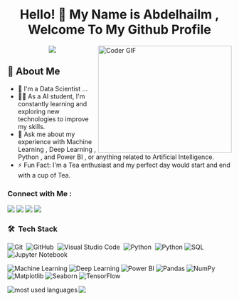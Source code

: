 
<h1 align="center">Hello! 👋 <!-- <img src="https://raw.githubusercontent.com/MartinHeinz/MartinHeinz/master/wave.gif" width="25px"> --> My Name is Abdelhailm , Welcome To My Github Profile </h1>

<img align="right" src="https://media.giphy.com/media/SWoSkN6DxTszqIKEqv/giphy.gif" alt="Coder GIF" width="300" height="240">


</p> 
<p align="center">
  <img src="https://readme-typing-svg.demolab.com/?lines=+{وَ+قُلْ+رَبِّ+زِدْنِي+عِلْماً}+قال+تعالى" style="color:black" />
</p>

## 🚀 About Me



- 🏢 I'm a Data Scientist ...
- 👨‍💻 As a AI student, I'm constantly learning and exploring new technologies to improve my skills.
- 💬 Ask me about my experience with Machine Learning , Deep Learning , Python , and Power BI , or anything related to Artificial Intelligence.
- ⚡  Fun Fact: I'm a Tea enthusiast and my perfect day would start and end with a cup of Tea.




### Connect with Me :

<a href="https://linkedin.com/in/abdelhalimashraf" target="_blank"><img src="https://img.shields.io/badge/-Abdelhalim%20Ashraf-0077B5?style=for-the-badge&logo=Linkedin&logoColor=white"/></a>
<a href="https://wa.me/01141441497" target="_blank"><img src="https://img.shields.io/badge/-WhatsApp-25D366?style=for-the-badge&logo=whatsapp&logoColor=white"/></a>
<a href="mailto:abdo78ashraf@gmail.com" target="_blank"><img src="https://img.shields.io/badge/-Email-D14836?style=for-the-badge&logo=gmail&logoColor=white"/></a>
<a href="https://www.kaggle.com/abdoashraf90" target="_blank"><img src="https://img.shields.io/badge/-Kaggle-20BEFF?style=for-the-badge&logo=kaggle&logoColor=white"/></a>





### 🛠 &nbsp;Tech Stack
![Git](https://img.shields.io/badge/-Git-05122A?style=flat&logo=git)&nbsp;
![GitHub](https://img.shields.io/badge/-GitHub-05122A?style=flat&logo=github)&nbsp;
![Visual Studio Code](https://img.shields.io/badge/-Visual%20Studio%20Code-05122A?style=flat&logo=visual-studio-code&logoColor=007ACC)&nbsp;
![Python](https://img.shields.io/badge/-Python%20-05122A?style=flat&logo=python)&nbsp;
![Python](https://img.shields.io/badge/-Python%20-05122A?style=flat&logo=python)
![SQL](https://img.shields.io/badge/-SQL%20-05122A?style=flat&logo=postgresql)
![Jupyter Notebook](https://img.shields.io/badge/-Jupyter%20Notebook%20-05122A?style=flat&logo=jupyter)

![Machine Learning](https://img.shields.io/badge/-Machine%20Learning%20-05122A?style=flat&logo=python)
![Deep Learning](https://img.shields.io/badge/-Deep%20Learning%20-05122A?style=flat&logo=tensorflow)
![Power BI](https://img.shields.io/badge/-Power%20BI%20-05122A?style=flat&logo=powerbi)
![Pandas](https://img.shields.io/badge/-Pandas%20-05122A?style=flat&logo=pandas)
![NumPy](https://img.shields.io/badge/-NumPy%20-05122A?style=flat&logo=numpy)
![Matplotlib](https://img.shields.io/badge/-Matplotlib%20-05122A?style=flat&logo=matplotlib)
![Seaborn](https://img.shields.io/badge/-Seaborn%20-05122A?style=flat&logo=seaborn)
![TensorFlow](https://img.shields.io/badge/-TensorFlow%20-05122A?style=flat&logo=tensorflow)




<img align="left" src="https://github-readme-stats.vercel.app/api/top-langs?username=ABDELHALIM9&show_icons=true&locale=en&layout=compact&theme=radical" alt="most used languages" />

<a href="https://komarev.com/ghpvc/?username=ABDELHALIM9&style=for-the-badge">
    <img src="https://komarev.com/ghpvc/?username=ABDELHALIM9&style=for-the-badge">
</a>





